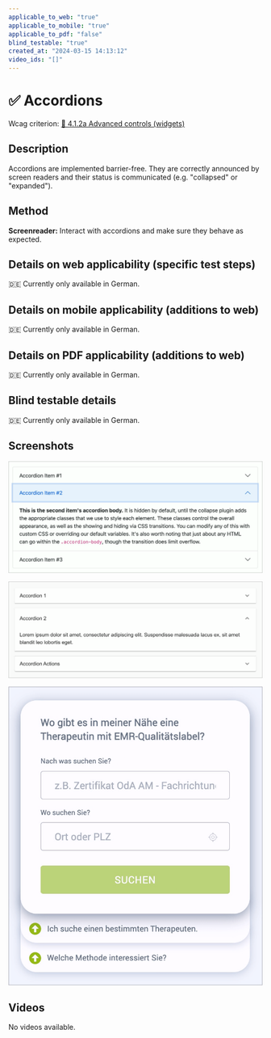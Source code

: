 ```yaml
---
applicable_to_web: "true"
applicable_to_mobile: "true"
applicable_to_pdf: "false"
blind_testable: "true"
created_at: "2024-03-15 14:13:12"
video_ids: "[]"
---
```


# ✅ Accordions

Wcag criterion: [📜 4.1.2a Advanced controls (widgets)](..)

## Description

Accordions are implemented barrier-free. They are correctly announced by screen readers and their status is communicated (e.g. "collapsed" or "expanded").

## Method

**Screenreader:** Interact with accordions and make sure they behave as expected.

## Details on web applicability (specific test steps)

🇩🇪 Currently only available in German.

## Details on mobile applicability (additions to web)

🇩🇪 Currently only available in German.

## Details on PDF applicability (additions to web)

🇩🇪 Currently only available in German.

## Blind testable details

🇩🇪 Currently only available in German.

## Screenshots

![Bootstrap Akkordeon](images/bootstrap-akkordeon.png)

![React Material Accordion](images/react-material-accordion.png)

![EGK Akkordeon](images/egk-akkordeon.png)

## Videos

No videos available.
